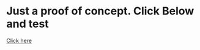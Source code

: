 # Just a proof of concept. Click Below and test

[Click here](https://devl06.borugroup.com/cokere/barcodetest/)
